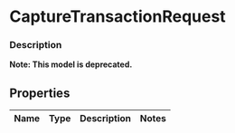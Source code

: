 
# CaptureTransactionRequest

### Description


**Note: This model is deprecated.**

## Properties
Name | Type | Description | Notes
------------ | ------------- | ------------- | -------------




